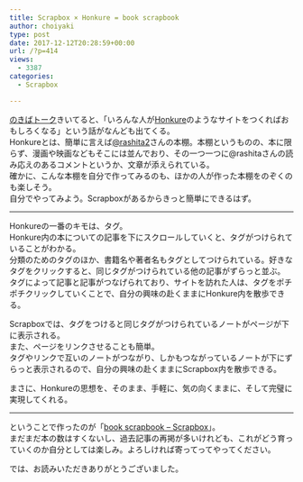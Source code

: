 ```yaml
---
title: Scrapbox × Honkure = book scrapbook
author: choiyaki
type: post
date: 2017-12-12T20:28:59+00:00
url: /?p=414
views:
  - 3387
categories:
  - Scrapbox

---
```

[のきばトーク][1]きいてると、「いろんな人が[Honkure][2]のようなサイトをつくればおもしろくなる」という話がなんども出てくる。  
Honkureとは、簡単に言えば[@rashita2][3]さんの本棚。本棚というものの、本に限らず、漫画や映画などもそこには並んでおり、その一つ一つに@rashitaさんの読み応えのあるコメントというか、文章が添えられている。  
確かに、こんな本棚を自分で作ってみるのも、ほかの人が作った本棚をのぞくのも楽しそう。  
自分でやってみよう。Scrapboxがあるからきっと簡単にできるはず。

* * *

Honkureの一番のキモは、タグ。  
Honkure内の本についての記事を下にスクロールしていくと、タグがつけられていることがわかる。  
分類のためのタグのほか、書籍名や著者名もタグとしてつけられている。好きなタグをクリックすると、同じタグがつけられている他の記事がずらっと並ぶ。  
タグによって記事と記事がつなげられており、サイトを訪れた人は、タグをポチポチクリックしていくことで、自分の興味の赴くままにHonkure内を散歩できる。

Scrapboxでは、タグをつけると同じタグがつけられているノートがページが下に表示される。  
また、ページをリンクさせることも簡単。  
タグやリンクで互いのノートがつながり、しかもつながっているノートが下にずらっと表示されるので、自分の興味の赴くままにScrapbox内を散歩できる。

まさに、Honkureの思想を、そのまま、手軽に、気の向くままに、そして完璧に実現してくれる。

* * *

ということで作ったのが「[book scrapbook &#8211; Scrapbox][4]」。  
まだまだ本の数はすくないし、過去記事の再掲が多いけれども、これがどう育っていくのか自分としては楽しみ。よろしければ寄ってってやってください。

では、お読みいただきありがとうございました。

 [1]: https://scrapbox.io/nokibatalk/
 [2]: http://honkure.net/rbook/
 [3]: https://twitter.com/rashita2?lang=ja&lang=ja&lang=ja
 [4]: https://scrapbox.io/choiyaki-hondana/